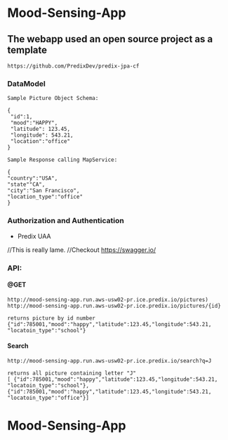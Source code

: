 # Mood-Sensing-App

## The webapp used an open source project as a template

   ```    
   https://github.com/PredixDev/predix-jpa-cf
   ``` 

### DataModel
   ``` 
Sample Picture Object Schema:

{	
	"id":1,
	"mood":"HAPPY",
	"latitude": 123.45,
	"longitude": 543.21,
  	"location":"office"
}
   ``` 
   
   ``` 
Sample Response calling MapService:

{
  "country":"USA",
  "state""CA",
  "city":"San Francisco",
  "location_type":"office"
}
   ``` 
   


### Authorization and Authentication
 -  Predix UAA
 
//This is really lame. 
//Checkout https://swagger.io/
### API: 
 ####  @GET
   ``` 
 http://mood-sensing-app.run.aws-usw02-pr.ice.predix.io/pictures)
 http://mood-sensing-app.run.aws-usw02-pr.ice.predix.io/pictures/{id}
 
 returns picture by id number 
 {"id":785001,"mood":"happy","latitude":123.45,"longitude":543.21, "locatoin_type":"school"}
   ``` 
   
  #### Search
  
   ``` 
 http://mood-sensing-app.run.aws-usw02-pr.ice.predix.io/search?q=J
 
 returns all picture containing letter "J" 
 [ {"id":785001,"mood":"happy","latitude":123.45,"longitude":543.21, "locatoin_type":"school"},
  {"id":785001,"mood":"happy","latitude":123.45,"longitude":543.21, "locatoin_type":"office"}]
   ```
 
# Mood-Sensing-App

